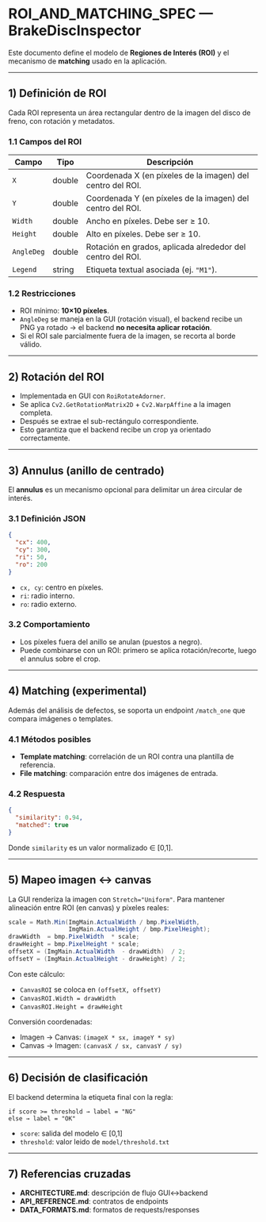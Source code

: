 
# ROI_AND_MATCHING_SPEC — BrakeDiscInspector

Este documento define el modelo de **Regiones de Interés (ROI)** y el mecanismo de **matching** usado en la aplicación.

---

## 1) Definición de ROI

Cada ROI representa un área rectangular dentro de la imagen del disco de freno, con rotación y metadatos.

### 1.1 Campos del ROI

| Campo     | Tipo    | Descripción |
|-----------|---------|-------------|
| `X`       | double  | Coordenada X (en píxeles de la imagen) del centro del ROI. |
| `Y`       | double  | Coordenada Y (en píxeles de la imagen) del centro del ROI. |
| `Width`   | double  | Ancho en píxeles. Debe ser ≥ 10. |
| `Height`  | double  | Alto en píxeles. Debe ser ≥ 10. |
| `AngleDeg`| double  | Rotación en grados, aplicada alrededor del centro del ROI. |
| `Legend`  | string  | Etiqueta textual asociada (ej. `"M1"`). |

### 1.2 Restricciones

- ROI mínimo: **10×10 píxeles**.  
- `AngleDeg` se maneja en la GUI (rotación visual), el backend recibe un PNG ya rotado → el backend **no necesita aplicar rotación**.  
- Si el ROI sale parcialmente fuera de la imagen, se recorta al borde válido.

---

## 2) Rotación del ROI

- Implementada en GUI con `RoiRotateAdorner`.  
- Se aplica `Cv2.GetRotationMatrix2D` + `Cv2.WarpAffine` a la imagen completa.  
- Después se extrae el sub-rectángulo correspondiente.  
- Esto garantiza que el backend recibe un crop ya orientado correctamente.

---

## 3) Annulus (anillo de centrado)

El **annulus** es un mecanismo opcional para delimitar un área circular de interés.

### 3.1 Definición JSON

```json
{
  "cx": 400,
  "cy": 300,
  "ri": 50,
  "ro": 200
}
```

- `cx, cy`: centro en píxeles.  
- `ri`: radio interno.  
- `ro`: radio externo.  

### 3.2 Comportamiento

- Los píxeles fuera del anillo se anulan (puestos a negro).  
- Puede combinarse con un ROI: primero se aplica rotación/recorte, luego el annulus sobre el crop.

---

## 4) Matching (experimental)

Además del análisis de defectos, se soporta un endpoint `/match_one` que compara imágenes o templates.

### 4.1 Métodos posibles

- **Template matching**: correlación de un ROI contra una plantilla de referencia.  
- **File matching**: comparación entre dos imágenes de entrada.  

### 4.2 Respuesta

```json
{
  "similarity": 0.94,
  "matched": true
}
```

Donde `similarity` es un valor normalizado ∈ [0,1].

---

## 5) Mapeo imagen ↔ canvas

La GUI renderiza la imagen con `Stretch="Uniform"`. Para mantener alineación entre ROI (en canvas) y píxeles reales:

```csharp
scale = Math.Min(ImgMain.ActualWidth / bmp.PixelWidth,
                 ImgMain.ActualHeight / bmp.PixelHeight);
drawWidth  = bmp.PixelWidth  * scale;
drawHeight = bmp.PixelHeight * scale;
offsetX = (ImgMain.ActualWidth  - drawWidth)  / 2;
offsetY = (ImgMain.ActualHeight - drawHeight) / 2;
```

Con este cálculo:  
- `CanvasROI` se coloca en `(offsetX, offsetY)`  
- `CanvasROI.Width = drawWidth`  
- `CanvasROI.Height = drawHeight`  

Conversión coordenadas:  
- Imagen → Canvas: `(imageX * sx, imageY * sy)`  
- Canvas → Imagen: `(canvasX / sx, canvasY / sy)`

---

## 6) Decisión de clasificación

El backend determina la etiqueta final con la regla:

```
if score >= threshold → label = "NG"
else → label = "OK"
```

- `score`: salida del modelo ∈ [0,1]  
- `threshold`: valor leido de `model/threshold.txt`

---

## 7) Referencias cruzadas

- **ARCHITECTURE.md**: descripción de flujo GUI↔backend  
- **API_REFERENCE.md**: contratos de endpoints  
- **DATA_FORMATS.md**: formatos de requests/responses  
